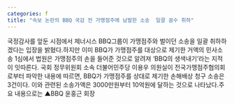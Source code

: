 ```yaml
---
categories: f
title: "속보 논란의 BBQ 국감 전 가맹점주에 남발한 소송  일괄 꼼수 취하"
---
```

국정감사를 앞둔 시점에서 제너시스 BBQ그룹이 가맹점주와 벌이던 소송을 일괄 취하하겠다는 입장을 밝혔다.하지만 이미 BBQ가 가맹점주를 대상으로 제기한 거액의 민사소송 1심에서 법원은 가맹점주의 손을 들어준 것으로 알려져 ‘BBQ의 생색내기’라는 지적이 잇따른다. 국회 정무위원회 소속 더불어민주당 이용우 의원실이 전국가맹점주협의회로부터 파악한 내용에 따르면, BBQ가 가맹점주를 상대로 제기한 손해배상 청구 소송은 3건이다. 이와 관련된 소송가액은 3000만원부터 10억원에 달하는 것으로 나타났다.주요 내용으로는 ▲BBQ 윤홍근 회장